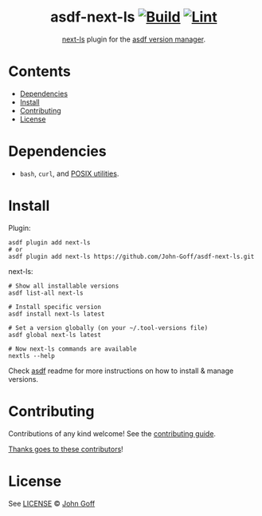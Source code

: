<div align="center">

# asdf-next-ls [![Build](https://github.com/John-Goff/asdf-next-ls/actions/workflows/build.yml/badge.svg)](https://github.com/John-Goff/asdf-next-ls/actions/workflows/build.yml) [![Lint](https://github.com/John-Goff/asdf-next-ls/actions/workflows/lint.yml/badge.svg)](https://github.com/John-Goff/asdf-next-ls/actions/workflows/lint.yml)

[next-ls](https://www.elixir-tools.dev/docs/next-ls/quickstart/) plugin for the [asdf version manager](https://asdf-vm.com).

</div>

# Contents

- [Dependencies](#dependencies)
- [Install](#install)
- [Contributing](#contributing)
- [License](#license)

# Dependencies

- `bash`, `curl`, and [POSIX utilities](https://pubs.opengroup.org/onlinepubs/9699919799/idx/utilities.html).

# Install

Plugin:

```shell
asdf plugin add next-ls
# or
asdf plugin add next-ls https://github.com/John-Goff/asdf-next-ls.git
```

next-ls:

```shell
# Show all installable versions
asdf list-all next-ls

# Install specific version
asdf install next-ls latest

# Set a version globally (on your ~/.tool-versions file)
asdf global next-ls latest

# Now next-ls commands are available
nextls --help
```

Check [asdf](https://github.com/asdf-vm/asdf) readme for more instructions on how to
install & manage versions.

# Contributing

Contributions of any kind welcome! See the [contributing guide](contributing.md).

[Thanks goes to these contributors](https://github.com/John-Goff/asdf-next-ls/graphs/contributors)!

# License

See [LICENSE](LICENSE) © [John Goff](https://github.com/John-Goff/)
